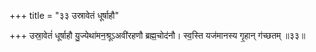 +++
title = "३३ उस्रावेतं धूर्षाहौ"

+++
उस्रा॒वेतं॑ धूर्षाहौ यु॒ज्येथा॑मन॒श्रूऽअवी॑रहणौ ब्रह्म॒चोद॑नौ। स्व॒स्ति यज॑मानस्य गृ॒हान् ग॑च्छतम् ॥३३॥